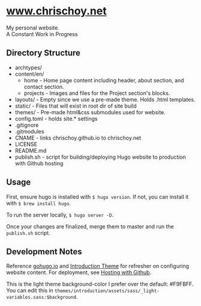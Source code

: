 # www.chrischoy.net
My personal website.  
A Constant Work in Progress

## Directory Structure
* archtypes/  
* content/en/  
  * home         - Home page content including header, about section, and contact section.
  * projects     - Images and files for the Project section's blocks.
* layouts/       - Empty since we use a pre-made theme. Holds .html templates.
* static/        - Files that will exist in root dir of site build  
* themes/        - Pre-made html&css submodules used for website.
* config.toml    - holds site.* settings  
* .gitignore  
* .gitmodules
* CNAME          - links chrischoy.github.io to chrischoy.net  
* LICENSE 
* README.md      
* publish.sh     - script for building/deploying Hugo website to production with Github hosting

## Usage 
First, ensure hugo is installed with `$ hugo version`. If not, you can install it with `$ brew install hugo`. 

To run the server locally, `$ hugo server -D`.

Once your changes are finalized, merge them to master and run the `publish.sh` script.

## Development Notes
Reference [gohugo.io](https://gohugo.io/getting-started/quick-start/) and [Introduction Theme](https://themes.gohugo.io/themes/hugo-theme-introduction/) for refresher on configuring website content. For deployment, see [Hosting with Github](https://gohugo.io/hosting-and-deployment/hosting-on-github/).

This is the light theme background-color I prefer over the default: #F9FBFF. You can edit this in `themes/introduction/assets/sass/_light-variables.sass:$background`.